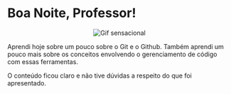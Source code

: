 # Boa Noite, Professor!

<p align="center">
  <img src="https://uk.pinterest.com/pin/350999364698188625/" alt="Gif sensacional">
</p>

Aprendi hoje sobre um pouco sobre o Git e o Github. Também aprendi um pouco mais sobre os conceitos envolvendo o gerenciamento de código com essas ferramentas.

O conteúdo ficou claro e não tive dúvidas a respeito do que foi apresentado.